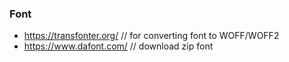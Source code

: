 ### Font
- https://transfonter.org/ // for converting font to WOFF/WOFF2
- https://www.dafont.com/ // download zip font